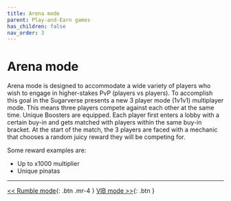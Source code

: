 ```yaml
---
title: Arena mode
parent: Play-and-Earn games
has_children: false
nav_order: 3
---
```


# Arena mode

Arena mode is designed to accommodate a wide variety of players who wish to engage in higher-stakes PvP (players vs players). To accomplish this goal in the Sugarverse presents a new 3 player mode (1v1v1) multiplayer mode. This means three players compete against each other at the same time. Unique Boosters are equipped. Each player first enters a lobby with a certain buy-in and gets matched with players within the same buy-in bracket. At the start of the match, the 3 players are faced with a mechanic that chooses a random juicy reward they will be competing for.

Some reward examples are:
- Up to x1000 multiplier
- Unique pinatas

---

[<< Rumble mode](https://sugarverse.github.io/4_2_campaign.html){: .btn .mr-4 }
[VIB mode >>](https://sugarverse.github.io/4_4_brawl_mode.html){: .btn }

